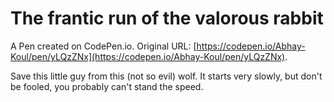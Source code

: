 # The frantic run of the valorous rabbit

A Pen created on CodePen.io. Original URL: [https://codepen.io/Abhay-Koul/pen/yLQzZNx](https://codepen.io/Abhay-Koul/pen/yLQzZNx).

Save this little guy from this (not so evil) wolf. It starts very slowly, but don't be fooled, you probably can't stand the speed.